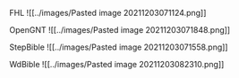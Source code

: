 FHL
![[../images/Pasted image 20211203071124.png]]


OpenGNT
![[../images/Pasted image 20211203071848.png]]


StepBible
![[../images/Pasted image 20211203071558.png]]


WdBible
![[../images/Pasted image 20211203082310.png]]